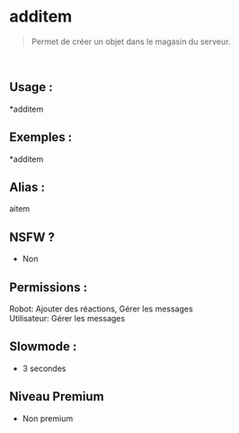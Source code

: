 # additem

> Permet de créer un objet dans le magasin du serveur.

<br>

## Usage :

*additem

## Exemples :

*additem

## Alias :

aitem

## NSFW ?

- Non

## Permissions :

Robot: Ajouter des réactions, Gérer les messages
<br>
Utilisateur: Gérer les messages

## Slowmode :

- 3 secondes

## Niveau Premium

- Non premium